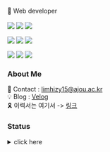 🚩 Web developer
<br/>
<br/>
<img src="https://img.shields.io/badge/C-A8B9CC?style=flat-square&logo=c&logoColor=black"/></a>
<img src="https://img.shields.io/badge/Python-3776AB?style=flat-square&logo=python&logoColor=white"/></a>
<img src="https://img.shields.io/badge/JavaScript-F7DF1E?style=flat-square&logo=JavaScript&logoColor=black"/></a>

<img src="https://img.shields.io/badge/HTML-E34F26?style=flat-square&logo=html5&logoColor=white"/></a>
<img src="https://img.shields.io/badge/CSS-1572B6?style=flat-square&logo=css3&logoColor=white"/></a>
<img src="https://img.shields.io/badge/React-61DAFB?style=flat-square&logo=React&logoColor=black"/></a>

<img src="https://img.shields.io/badge/Node.js-339933?style=flat-square&logo=nodedotjs&logoColor=white"/></a>
<img src="https://img.shields.io/badge/Express.js-000000?style=flat-square&logo=express&logoColor=white"/></a>
<img src="https://img.shields.io/badge/MySQL-4479A1?style=flat-square&logo=mysql&logoColor=black"/></a>

### About Me

💌  Contact : limhizy15@ajou.ac.kr <br>
💡  Blog : [Velog](https://velog.io/@limhizy15) <br>
🎗  이력서는 여기서 -> [링크](https://singnastudy.notion.site/2382cef60f594e2c962abc1b9d91258c)


### Status
<details>
<summary>click here</summary>
<div markdown="1">

[![Top Langs](https://github-readme-stats.vercel.app/api/top-langs/?username=limhizy15&layout=compact&hide=Visual%20Basic)](https://github.com/anuraghazra/github-readme-stats)
[![Solved.ac프로필](http://mazassumnida.wtf/api/generate_badge?boj=limhizy15)](https://solved.ac/limhizy15)

</div>
</details>




